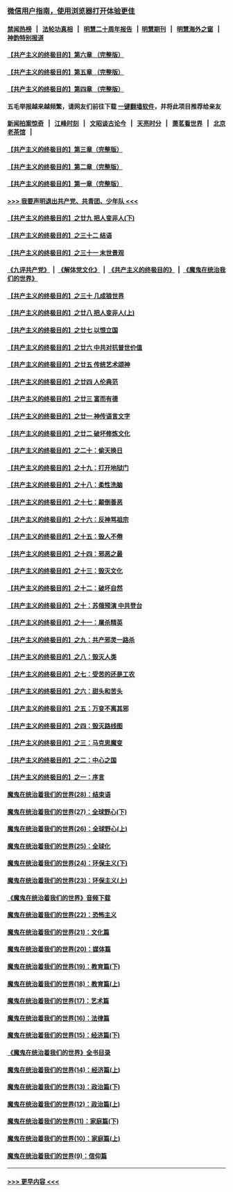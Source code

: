 ### [微信用户指南，使用浏览器打开体验更佳](https://github.com/gfw-breaker/banned-news1/blob/master/indexes/wechat-guide.md?t=0)
#### [禁闻热榜](热点新闻.md?t=0)  &nbsp;&nbsp;|&nbsp;&nbsp; [法轮功真相](https://github.com/gfw-breaker/truth/blob/master/README.md?t=0) &nbsp;&nbsp;|&nbsp;&nbsp; [明慧二十周年报告](https://github.com/gfw-breaker/mh-reports/blob/master/README.md?t=0) &nbsp;&nbsp;|&nbsp;&nbsp;[明慧期刊](https://github.com/gfw-breaker/mh-qikan) &nbsp;&nbsp;|&nbsp;&nbsp; [明慧海外之窗](https://github.com/gfw-breaker/mh-news/blob/master/README.md?t=0) &nbsp;&nbsp;|&nbsp;&nbsp; [神韵特别报道](https://github.com/gfw-breaker/mh-news/blob/master/shenyun.md?t=0)
#### [【共产主义的终极目的】第六章 （完整版）](../pages/nsc422/n11428913.md?t=02052322) 
#### [【共产主义的终极目的】第五章 （完整版）](../pages/nsc422/n11428912.md?t=02052322) 
#### [【共产主义的终极目的】第四章 （完整版）](../pages/nsc422/n11428907.md?t=02052322) 
#### 五毛举报越来越频繁，请网友们前往下载 [一键翻墙软件](https://github.com/gfw-breaker/ssr-accounts)，并将此项目推荐给亲友
#### [新闻拍案惊奇](https://github.com/gfw-breaker/banned-news1/blob/master/pages/link4.md) &nbsp;&nbsp;|&nbsp;&nbsp; [江峰时刻](https://github.com/gfw-breaker/banned-news1/blob/master/pages/link4.md) &nbsp;&nbsp;|&nbsp;&nbsp; [文昭谈古论今](https://github.com/gfw-breaker/banned-news1/blob/master/pages/link4.md) &nbsp;&nbsp;|&nbsp;&nbsp; [天亮时分](https://github.com/gfw-breaker/banned-news1/blob/master/pages/link4.md) &nbsp;&nbsp;|&nbsp;&nbsp; [萧茗看世界](https://github.com/gfw-breaker/banned-news1/blob/master/pages/link4.md) &nbsp;&nbsp;|&nbsp;&nbsp; [北京老茶馆](https://github.com/gfw-breaker/banned-news1/blob/master/pages/link4.md) &nbsp;&nbsp;|&nbsp;&nbsp; 
#### [【共产主义的终极目的】第三章（完整版）](../pages/nsc422/n11428848.md?t=02052322) 
#### [【共产主义的终极目的】第二章（完整版）](../pages/nsc422/n11428831.md?t=02052322) 
#### [【共产主义的终极目的】第一章（完整版）](../pages/nsc422/n11417651.md?t=02052322) 
#### [>>> 我要声明退出共产党、共青团、少年队 <<<](https://github.com/begood0513/goodnews/blob/master/quit/letter.md) 
#### [【共产主义的终极目的】之廿九 把人变非人(下)](../pages/nsc422/n11344140.md?t=02052322) 
#### [【共产主义的终极目的】之三十二 结语](../pages/nsc422/n11360535.md?t=02052322) 
#### [【共产主义的终极目的】之三十一 末世景观](../pages/nsc422/n11351129.md?t=02052322) 
#### [《九评共产党》](https://github.com/begood0513/9ping.md/blob/master/README.md) &nbsp;|&nbsp; [《解体党文化》](../../../../jtdwh.md/blob/master/README.md)  &nbsp;|&nbsp; [《共产主义的终极目的》](../../../../gczydzjmd.md/blob/master/README.md) &nbsp;|&nbsp; [《魔鬼在统治我们的世界》](../../../../mgztzwmdsj.md/blob/master/README.md) 
#### [【共产主义的终极目的】之三十 几成狼世界](../pages/nsc422/n11348280.md?t=02052322) 
#### [【共产主义的终极目的】之廿八 把人变非人(上)](../pages/nsc422/n11340492.md?t=02052322) 
#### [【共产主义的终极目的】之廿七 以恨立国](../pages/nsc422/n11336944.md?t=02052322) 
#### [【共产主义的终极目的】之廿六 中共对抗普世价值](../pages/nsc422/n11324785.md?t=02052322) 
#### [【共产主义的终极目的】之廿五 传统艺术颂神](../pages/nsc422/n11296396.md?t=02052322) 
#### [【共产主义的终极目的】之廿四 人伦典范](../pages/nsc422/n11296397.md?t=02052322) 
#### [【共产主义的终极目的】之廿三 富而有德](../pages/nsc422/n11283598.md?t=02052322) 
#### [【共产主义的终极目的】之廿一 神传语言文字](../pages/nsc422/n11263265.md?t=02052322) 
#### [【共产主义的终极目的】之廿二 破坏修炼文化](../pages/nsc422/n11245728.md?t=02052322) 
#### [【共产主义的终极目的】之二十：偷天换日](../pages/nsc422/n11238846.md?t=02052322) 
#### [【共产主义的终极目的】之十九：打开地狱门](../pages/nsc422/n11206376.md?t=02052322) 
#### [【共产主义的终极目的】之十八：柔性洗脑](../pages/nsc422/n11199994.md?t=02052322) 
#### [【共产主义的终极目的】之十七：颠倒善恶](../pages/nsc422/n11179782.md?t=02052322) 
#### [【共产主义的终极目的】之十六：反神骂祖宗](../pages/nsc422/n11166798.md?t=02052322) 
#### [【共产主义的终极目的】之十五：毁人不倦](../pages/nsc422/n11166792.md?t=02052322) 
#### [【共产主义的终极目的】之十四：邪恶之最](../pages/nsc422/n11150249.md?t=02052322) 
#### [【共产主义的终极目的】之十三：毁灭文化](../pages/nsc422/n11135227.md?t=02052322) 
#### [【共产主义的终极目的】之十二：破坏自然](../pages/nsc422/n11135214.md?t=02052322) 
#### [【共产主义的终极目的】之十：苏俄预演 中共登台](../pages/nsc422/n11118424.md?t=02052322) 
#### [【共产主义的终极目的】之十一：屠杀精英](../pages/nsc422/n11118442.md?t=02052322) 
#### [【共产主义的终极目的】之九：共产邪灵一路杀](../pages/nsc422/n11114139.md?t=02052322) 
#### [【共产主义的终极目的】之八：毁灭人类](../pages/nsc422/n11108503.md?t=02052322) 
#### [【共产主义的终极目的】之七：受苦的还是工农](../pages/nsc422/n11101809.md?t=02052322) 
#### [【共产主义的终极目的】之六：甜头和苦头](../pages/nsc422/n11096971.md?t=02052322) 
#### [【共产主义的终极目的】之五：万变不离其邪](../pages/nsc422/n11091285.md?t=02052322) 
#### [【共产主义的终极目的】之四：毁灭路线图](../pages/nsc422/n11086284.md?t=02052322) 
#### [【共产主义的终极目的】之三：马克思魔变](../pages/nsc422/n11061941.md?t=02052322) 
#### [【共产主义的终极目的】之二：中心之国](../pages/nsc422/n11047728.md?t=02052322) 
#### [【共产主义的终极目的】之一：序言](../pages/nsc422/n11086077.md?t=02052322) 
#### [魔鬼在统治着我们的世界(28)：结束语](../pages/nsc422/n10936246.md?t=02052322) 
#### [魔鬼在统治着我们的世界(27)：全球野心(下)](../pages/nsc422/n10928319.md?t=02052322) 
#### [魔鬼在统治着我们的世界(26)：全球野心(上)](../pages/nsc422/n10900318.md?t=02052322) 
#### [魔鬼在统治着我们的世界(25)：全球化](../pages/nsc422/n10788205.md?t=02052322) 
#### [魔鬼在统治着我们的世界(24)：环保主义(下)](../pages/nsc422/n10695307.md?t=02052322) 
#### [魔鬼在统治着我们的世界(23)：环保主义(上)](../pages/nsc422/n10688613.md?t=02052322) 
#### [《魔鬼在统治着我们的世界》音频下载](../pages/nsc422/n10635553.md?t=02052322) 
#### [魔鬼在统治着我们的世界(22)：恐怖主义](../pages/nsc422/n10614727.md?t=02052322) 
#### [魔鬼在统治着我们的世界(21)：文化篇](../pages/nsc422/n10597706.md?t=02052322) 
#### [魔鬼在统治着我们的世界(20)：媒体篇](../pages/nsc422/n10586579.md?t=02052322) 
#### [魔鬼在统治着我们的世界(19)：教育篇(下)](../pages/nsc422/n10564808.md?t=02052322) 
#### [魔鬼在统治着我们的世界(18)：教育篇(上)](../pages/nsc422/n10526970.md?t=02052322) 
#### [魔鬼在统治着我们的世界(17)：艺术篇](../pages/nsc422/n10499093.md?t=02052322) 
#### [魔鬼在统治着我们的世界(16)：法律篇](../pages/nsc422/n10485969.md?t=02052322) 
#### [魔鬼在统治着我们的世界(15)：经济篇(下)](../pages/nsc422/n10469975.md?t=02052322) 
#### [《魔鬼在统治着我们的世界》全书目录](../pages/nsc422/n10464261.md?t=02052322) 
#### [魔鬼在统治着我们的世界(14)：经济篇(上)](../pages/nsc422/n10457370.md?t=02052322) 
#### [魔鬼在统治着我们的世界(13)：政治篇(下)](../pages/nsc422/n10448270.md?t=02052322) 
#### [魔鬼在统治着我们的世界(12)：政治篇(上)](../pages/nsc422/n10444576.md?t=02052322) 
#### [魔鬼在统治着我们的世界(11)：家庭篇(下)](../pages/nsc422/n10440961.md?t=02052322) 
#### [魔鬼在统治着我们的世界(10)：家庭篇(上)](../pages/nsc422/n10435448.md?t=02052322) 
#### [魔鬼在统治着我们的世界(9)：信仰篇](../pages/nsc422/n10432159.md?t=02052322) 

----
#### [ >>> 更早内容 <<< ](../indexes/nsc422-earlier.md)
